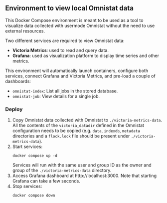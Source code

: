## Environment to view local Omnistat data

This Docker Compose environment is meant to be used as a tool to visualize
data collected with usermode Omnistat without the need to use external
resources.

Two different services are required to view Omnistat data:
 - **Victoria Metrics**: used to read and query data.
 - **Grafana**: used as visualization platform to display time series and
   other metrics.

This environment will automatically launch containers, configure both services,
connect Grafana and Victoria Metrics, and pre-load a couple of dashboards:
 - `omnistat-index`: List all jobs in the stored database.
 - `omnistat-job`: View details for a single job.

### Deploy

1. Copy Omnistat data collected with Omnistat to `./victoria-metrics-data`. All
   the contents of the `victoria_datadir` defined in the Omnistat configuration
   needs to be copied (e.g. `data`, `indexdb`, `metadata` directories and a
   `flock.lock` file should be present under `./victoria-metrics-data`).
2. Start services:
   ```
   docker compose up -d
   ```
   Services will run with the same user and group ID as the owner and group of
   the `./victoria-metrics-data` directory.
4. Access Grafana dashboard at http://localhost:3000. Note that starting
   Grafana can take a few seconds.
5. Stop services:
   ```
   docker compose down
   ```
